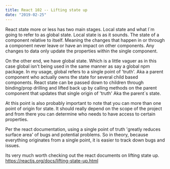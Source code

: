 ```yaml
---
title: React 102 -- Lifting state up
date: "2019-02-25"
---
```



React state more or less has two main stages. Local state and what I`m going to refer to as global state. Local state is as it sounds. The state of a component relative to itself. Meaning the changes that happen in or through a component never leave or have an impact on other components. Any changes to data only update the properties within the single component. 

On the other end, we have global state. Which is a little vaguer as in this case global isn't being used in the same manner as say a global npm package. In my usage, global refers to a single point of 'truth'. Aka a parent component who actually owns the state for several child based components. React state can be passed down to children through binding/prop drilling and lifted back up by calling methods on the parent component that updates that single origin of 'truth' Aka the parent`s state. 

At this point is also probably important to note that you can more than one point of origin for state. It should really depend on the scope of the project and from there you can determine who needs to have access to certain properties.

Per the react documentation, using a single point of truth 'greatly reduces surface area' of bugs and potential problems. So in theory, because everything originates from a single point, it is easier to track down bugs and issues. 

Its very much worth checking out the react documents on lifting state up. 
https://reactjs.org/docs/lifting-state-up.html 